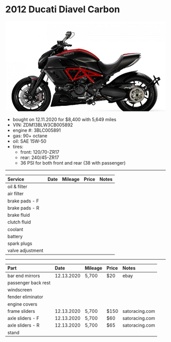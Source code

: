 # 2012 Ducati Diavel Carbon

![](pictures/pic.jpg)

- bought on 12.11.2020 for $8,400 with 5,649 miles
- VIN: ZDM13BLW3CB005892
- engine #: 3BLC005891
- gas: 90+ octane
- oil: SAE 15W-50
- tires:
  - front: 120/70-ZR17
  - rear: 240/45-ZR17
  - 36 PSI for both front and rear (38 with passenger)

*****

| Service              | Date            | Mileage         | Price           | Notes           |
| :------------------- | :-------------- | :-------------- | :-------------- | :-------------- |
| oil & filter         |                 |                 |                 |                 |
| air filter           |                 |                 |                 |                 |
| brake pads - F       |                 |                 |                 |                 |
| brake pads - R       |                 |                 |                 |                 |
| brake fluid          |                 |                 |                 |                 |
| clutch fluid         |                 |                 |                 |                 |
| coolant              |                 |                 |                 |                 |
| battery              |                 |                 |                 |                 |
| spark plugs          |                 |                 |                 |                 |
| valve adjustment     |                 |                 |                 |                 |

*****

| Part                 | Date            | Mileage         | Price           | Notes           |
| :------------------- | :-------------- | :-------------- | :-------------- | :-------------- |
| bar end mirrors      | 12.13.2020      | 5,700           | $20             | ebay            |
| passenger back rest  |                 |                 |                 |                 |
| windscreen           |                 |                 |                 |                 |
| fender eliminator    |                 |                 |                 |                 |
| engine covers        |                 |                 |                 |                 |
| frame sliders        | 12.13.2020      | 5,700           | $150            | satoracing.com  |
| axle sliders - F     | 12.13.2020      | 5,700           | $60             | satoracing.com  |
| axle sliders - R     | 12.13.2020      | 5,700           | $65             | satoracing.com  |
| stand                |                 |                 |                 |                 |
